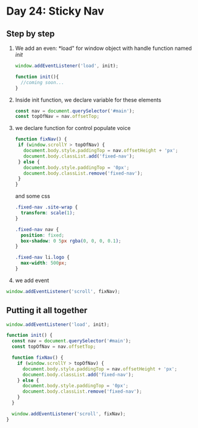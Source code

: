 # Day 24:  Sticky Nav

## Step by step

1. We add an even: *load" for window object with handle function named *init*

   ```javascript
   window.addEventListener('load', init);

   function init(){
     //coming soon...
   }
   ```

2. Inside init function, we declare variable for these elements

   ```javascript
   const nav = document.querySelector('#main');
   const topOfNav = nav.offsetTop;
   ```

3. we declare function for control populate voice

   ```javascript
   function fixNav() {
    if (window.scrollY > topOfNav) {
      document.body.style.paddingTop = nav.offsetHeight + 'px';
      document.body.classList.add('fixed-nav');
    } else {
      document.body.style.paddingTop = '0px';
      document.body.classList.remove('fixed-nav');
    }
   }
   ```

   and some css

   ```css
   .fixed-nav .site-wrap {
     transform: scale(1);
   }

   .fixed-nav nav {
     position: fixed;
     box-shadow: 0 5px rgba(0, 0, 0, 0.1);
   }

   .fixed-nav li.logo {
     max-width: 500px;
   }
   ```

4. we add event

  ```javascript
  window.addEventListener('scroll', fixNav);
  ```

## Putting it all together

```javascript
window.addEventListener('load', init);

function init() {
  const nav = document.querySelector('#main');
  const topOfNav = nav.offsetTop;

  function fixNav() {
    if (window.scrollY > topOfNav) {
      document.body.style.paddingTop = nav.offsetHeight + 'px';
      document.body.classList.add('fixed-nav');
    } else {
      document.body.style.paddingTop = '0px';
      document.body.classList.remove('fixed-nav');
    }
  }

  window.addEventListener('scroll', fixNav);
}
```